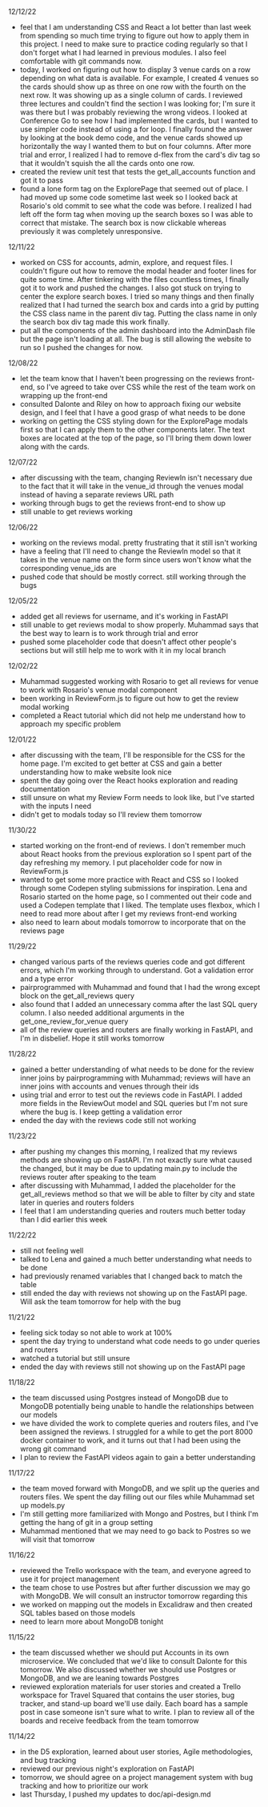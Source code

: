 12/12/22
- feel that I am understanding CSS and React a lot better than last week from spending so much time trying to figure out how to apply them in this project. I need to make sure to practice coding regularly so that I don't forget what I had learned in previous modules. I also feel comfortable with git commands now.
- today, I worked on figuring out how to display 3 venue cards on a row depending on what data is available. For example, I created 4 venues so the cards should show up as three on one row with the fourth on the next row. It was showing up as a single column of cards. I reviewed three lectures and couldn't find the section I was looking for; I'm sure it was there but I was probably reviewing the wrong videos. I looked at Conference Go to see how I had implemented the cards, but I wanted to use simpler code instead of using a for loop. I finally found the answer by looking at the book demo code, and the venue cards showed up horizontally the way I wanted them to but on four columns. After more trial and error, I realized I had to remove d-flex from the card's div tag so that it wouldn't squish the all the cards onto one row.
- created the review unit test that tests the get_all_accounts function and got it to pass
- found a lone form tag on the ExplorePage that seemed out of place. I had moved up some code sometime last week so I looked back at Rosario's old commit to see what the code was before. I realized I had left off the form tag when moving up the search boxes so I was able to correct that mistake. The search box is now clickable whereas previously it was completely unresponsive.

12/11/22
- worked on CSS for accounts, admin, explore, and request files. I couldn't figure out how to remove the modal header and footer lines for quite some time. After tinkering with the files countless times, I finally got it to work and pushed the changes. I also got stuck on trying to center the explore search boxes. I tried so many things and then finally realized that I had turned the search box and cards into a grid by putting the CSS class name in the parent div tag. Putting the class name in only the search box div tag made this work finally.
- put all the components of the admin dashboard into the AdminDash file but the page isn't loading at all. The bug is still allowing the website to run so I pushed the changes for now.

12/08/22
- let the team know that I haven't been progressing on the reviews front-end, so I've agreed to take over CSS while the rest of the team work on wrapping up the front-end
- consulted Dalonte and Riley on how to approach fixing our website design, and I feel that I have a good grasp of what needs to be done
- working on getting the CSS styling down for the ExplorePage modals first so that I can apply them to the other components later. The text boxes are located at the top of the page, so I'll bring them down lower along with the cards.

12/07/22
- after discussing with the team, changing ReviewIn isn't necessary due to the fact that it will take in the venue_id through the venues modal instead of having a separate reviews URL path
- working through bugs to get the reviews front-end to show up
- still unable to get reviews working

12/06/22
- working on the reviews modal. pretty frustrating that it still isn't working
- have a feeling that I'll need to change the ReviewIn model so that it takes in the venue name on the form since users won't know what the corresponding venue_ids are
- pushed code that should be mostly correct. still working through the bugs

12/05/22
- added get all reviews for username, and it's working in FastAPI
- still unable to get reviews modal to show properly. Muhammad says that the best way to learn is to work through trial and error
- pushed some placeholder code that doesn't affect other people's sections but will still help me to work with it in my local branch

12/02/22
- Muhammad suggested working with Rosario to get all reviews for venue to work with Rosario's venue modal component
- been working in ReviewForm.js to figure out how to get the review modal working
- completed a React tutorial which did not help me understand how to approach my specific problem

12/01/22
- after discussing with the team, I'll be responsible for the CSS for the home page. I'm excited to get better at CSS and gain a better understanding how to make website look nice
- spent the day going over the React hooks exploration and reading documentation
- still unsure on what my Review Form needs to look like, but I've started with the inputs I need
- didn't get to modals today so I'll review them tomorrow

11/30/22
- started working on the front-end of reviews. I don't remember much about React hooks from the previous exploration so I spent part of the day refreshing my memory. I put placeholder code for now in ReviewForm.js
- wanted to get some more practice with React and CSS so I looked through some Codepen styling submissions for inspiration. Lena and Rosario started on the home page, so I commented out their code and used a Codepen template that I liked. The template uses flexbox, which I need to read more about after I get my reviews front-end working
- also need to learn about modals tomorrow to incorporate that on the reviews page

11/29/22
- changed various parts of the reviews queries code and got different errors, which I'm working through to understand. Got a validation error and a type error
- pairprogrammed with Muhammad and found that I had the wrong except block on the get_all_reviews query
- also found that I added an unnecessary comma after the last SQL query column. I also needed additional arguments in the get_one_review_for_venue query
- all of the review queries and routers are finally working in FastAPI, and I'm in disbelief. Hope it still works tomorrow

11/28/22
- gained a better understanding of what needs to be done for the review inner joins by pairprogramming with Muhammad; reviews will have an inner joins with accounts and venues through their ids
- using trial and error to test out the reviews code in FastAPI. I added more fields in the ReviewOut model and SQL queries but I'm not sure where the bug is. I keep getting a validation error
- ended the day with the reviews code still not working

11/23/22
- after pushing my changes this morning, I realized that my reviews methods are showing up on FastAPI. I'm not exactly sure what caused the changed, but it may be due to updating main.py to include the reviews router after speaking to the team
- after discussing with Muhammad, I added the placeholder for the get_all_reviews method so that we will be able to filter by city and state later in queries and routers folders
- I feel that I am understanding queries and routers much better today than I did earlier this week

11/22/22
- still not feeling well
- talked to Lena and gained a much better understanding what needs to be done
- had previously renamed variables that I changed back to match the table
- still ended the day with reviews not showing up on the FastAPI page. Will ask the team tomorrow for help with the bug

11/21/22
- feeling sick today so not able to work at 100%
- spent the day trying to understand what code needs to go under queries and routers
- watched a tutorial but still unsure
- ended the day with reviews still not showing up on the FastAPI page

11/18/22
- the team discussed using Postgres instead of MongoDB due to MongoDB potentially being unable to handle the relationships between our models
- we have divided the work to complete queries and routers files, and I've been assigned the reviews. I struggled for a while to get the port 8000 docker container to work, and it turns out that I had been using the wrong git command
- I plan to review the FastAPI videos again to gain a better understanding

11/17/22
- the team moved forward with MongoDB, and we split up the queries and routers files. We spent the day filling out our files while Muhammad set up models.py
- I'm still getting more familiarized with Mongo and Postres, but I think I'm getting the hang of git in a group setting
- Muhammad mentioned that we may need to go back to Postres so we will visit that tomorrow

11/16/22
- reviewed the Trello workspace with the team, and everyone agreed to use it for project management
- the team chose to use Postres but after further discussion we may go with MongoDB. We will consult an instructor tomorrow regarding this
- we worked on mapping out the models in Excalidraw and then created SQL tables based on those models
- need to learn more about MongoDB tonight

11/15/22
- the team discussed whether we should put Accounts in its own microservice. We concluded that we'd like to consult Dalonte for this tomorrow. We also discussed whether we should use Postgres or MongoDB, and we are leaning towards Postgres
- reviewed exploration materials for user stories and created a Trello workspace for Travel Squared that contains the user stories, bug tracker, and stand-up board we'll use daily. Each board has a sample post in case someone isn't sure what to write. I plan to review all of the boards and receive feedback from the team tomorrow

11/14/22
- in the D5 exploration, learned about user stories, Agile methodologies, and bug tracking
- reviewed our previous night's exploration on FastAPI
- tomorrow, we should agree on a project management system with bug tracking and how to prioritize our work
- last Thursday, I pushed my updates to doc/api-design.md

